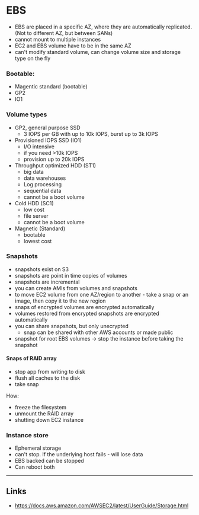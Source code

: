 # EBS

- EBS are placed in a specific AZ, where they are automatically replicated. (Not to different AZ, but between SANs)
- cannot mount to multiple instances
- EC2 and EBS volume have to be in the same AZ
- can't modify standard volume, can change volume size and storage type on the fly

### Bootable:
- Magentic standard (bootable)
- GP2
- IO1

### Volume types

- GP2, general purpose SSD
    * 3 IOPS per GB with up to 10k IOPS, burst up to 3k IOPS
- Provisioned IOPS SSD (IO1)
    * I/O intensive
    * if you need >10k IOPS
    * provision up to 20k IOPS
- Throughput optimized HDD (ST1)
    * big data
    * data warehouses
    * Log processing
    * sequential data
    * cannot be a boot volume
- Cold HDD (SC1)
    * low cost
    * file server
    * cannot be a boot volume
- Magnetic (Standard)
    * bootable
    * lowest cost

### Snapshots

- snapshots exist on S3
- snapshots are point in time copies of volumes
- snapshots are incremental
- you can create AMIs from volumes and snapshots
- to move EC2 volume from one AZ/region to another - take a snap or an image, then copy it to the new region
- snaps of encrypted volumes are encrypted automatically
- volumes restored from encrypted snapshots are encrypted automatically
- you can share snapshots, but only unecrypted
    * snap can be shared with other AWS accounts or made public
- snapshot for root EBS volumes -> stop the instance before taking the snapshot

#### Snaps of RAID array

- stop app from writing to disk
- flush all caches to the disk
- take snap

How:
- freeze the filesystem
- unmount the RAID array
- shutting down EC2 instance

### Instance store

- Ephemeral storage
- can't stop. If the underlying host fails - will lose data
- EBS backed can be stopped
- Can reboot both

----------

## Links

- https://docs.aws.amazon.com/AWSEC2/latest/UserGuide/Storage.html
